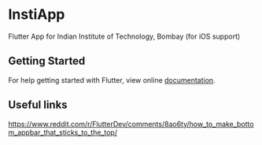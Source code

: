 # InstiApp

Flutter App for Indian Institute of Technology, Bombay (for iOS support)

## Getting Started

For help getting started with Flutter, view online
[documentation](https://flutter.io/).

## Useful links

https://www.reddit.com/r/FlutterDev/comments/8ao6ty/how_to_make_bottom_appbar_that_sticks_to_the_top/
